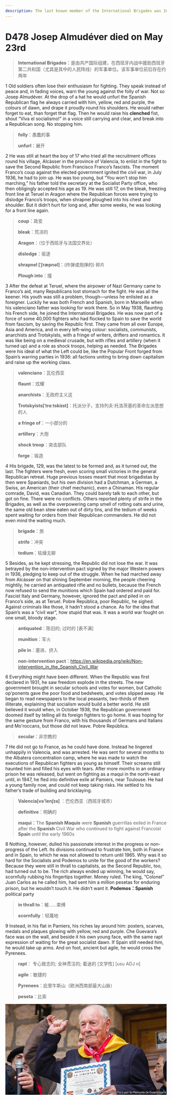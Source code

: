 ```yaml
---
description: The last known member of the International Brigades was 101
---
```


# D478 Josep Almudéver died on May 23rd
> **International Brigades**：是由共产国际组建，在西班牙内战中援助西班牙第二共和国（尤其是其中的人民阵线）的军事单位。该军事单位前后存在约两年
 > 

1 Old soldiers often lose their enthusiasm for fighting. They speak instead of peace and, in fading voices, warn the young against the folly of war. Not so Josep Almudéver. At the drop of a hat he would unfurl the Spanish Republican flag he always carried with him, yellow, red and purple, the colours of dawn, and drape it proudly round his shoulders. He would rather forget to eat, than forget that flag. Then he would raise his **clenched** fist, shout “Viva el socialismo!” in a voice still carrying and clear, and break into a Republican song. No stopping him.

> **folly**：愚蠢的事
>
> **unfurl**：展开
>

2 He was still at heart the boy of 17 who tried all the recruitment offices round his village, Alcàsser in the province of Valencia, to enlist in the fight to save the Second Republic from Francisco Franco’s fascists. The moment Franco’s coup against the elected government ignited the civil war, in July 1936, he had to join up. He was too young, but “You won’t stop him marching,” his father told the secretary at the Socialist Party office, who then obligingly accepted his age as 19. He was still 17, on the bleak, freezing front line at Teruel in Aragon where the Republican forces were trying to dislodge Franco’s troops, when shrapnel ploughed into his chest and shoulder. But it didn’t hurt for long and, after some weeks, he was looking for a front line again.

> **coup**：政变
>
> **bleak**：荒凉的
>
> **Aragon**：（位于西班牙与法国交界处）
>
> **dislodge**：驱逐
>
> **shrapnel [ˈʃræpnəl]**：(炸弹或炮弹的) 碎片
>
> **Plough into**：撞
>

3 After the defeat at Teruel, where the airpower of Nazi Germany came to Franco’s aid, many Republicans lost stomach for the fight. He was all the keener. His youth was still a problem, though—unless he enlisted as a foreigner. Luckily he was both French and Spanish, born in Marseille when his valenciano father was looking for work there. So in May 1938, flaunting his French side, he joined the International Brigades. He was now part of a force of some 40,000 fighters who had flocked to Spain to save the world from fascism, by saving the Republic first. They came from all over Europe, Asia and America, and in every left-wing colour: socialists, communists, anarchists and Trotskyists, with a fringe of writers, drifters and romantics. It was like being on a medieval crusade, but with rifles and artillery (when it turned up) and a role as shock troops, helping as needed. The Brigades were his ideal of what the Left could be, like the Popular Front forged from Spain’s warring parties in 1936: all factions uniting to bring down capitalism and raise up the working class.

> **valenciano**：瓦伦西亚
>
> **flaunt**：炫耀
>
> **anarchists**：无政府主义这
>
> **Trotskyists[ˈtrɑːtskiɪst]**：托派分子，支持列夫·托洛茨基的革命左派思想的人
>
> **a fringe of**：一小部分的
>
> **artillery**：大炮
>
> **shock troop**：突击部队
>
> **forge**：锻造
>

4 His brigade, 129, was the latest to be formed and, as it turned out, the last. The fighters were fresh, even scoring small victories in the general Republican retreat. Huge previous losses meant that most brigadistas by then were Spaniards, but his own division had a Dutchman, a German, a Swiss, an American (their chief mechanic), even a Chinaman. His regular comrade, David, was Canadian. They could barely talk to each other, but got on fine. There were no conflicts. Others reported plenty of strife in the Brigades, as well as the overpowering camp smell of rotting oats and urine, the same old bean stew eaten out of dirty tins, and the tedium of weeks spent waiting for orders from their Republican commanders. He did not even mind the waiting much.

> **brigade**：旅
>
> **strife**：冲突
>
> **tedium**：枯燥无聊
>

5 Besides, as he kept stressing, the Republic did not lose the war. It was betrayed by the non-intervention pact signed by the major Western powers in 1936, pledging to keep out of the struggle. When he had marched away from Alcàsser on that shining September morning, the people cheering mightily, he carried an antiquated rifle and no bullets, because the French now refused to send the munitions which Spain had ordered and paid for. Fascist Italy and Germany, however, ignored the pact and piled in on Franco’s side, as at Teruel. Pobre República, poor Republic, he sighed. Against criminals like those, it hadn’t stood a chance. As for the idea that Spain’s was a “civil war”, how stupid that was. It was a world war fought on one small, bloody stage.

> **antiquated**：陈旧的; 过时的 [表不满]
>
> **munition**：军火
>
> **pile in**：塞进、挤入
>
> **non-intervention pact**：https://en.wikipedia.org/wiki/Non-intervention_in_the_Spanish_Civil_War
>

6 Everything might have been different. When the Republic was first declared in 1931, he saw freedom explode in the streets. The new government brought in secular schools and votes for women, but Catholic op'ponents gave the poor food and bedsheets, and votes slipped away. He began to read newspapers to the local peasants, two-thirds of them illiterate, explaining that socialism would build a better world. He still believed it would when, in October 1938, the Republican government doomed itself by telling all its foreign fighters to go home. It was hoping for the same gesture from Franco, with his thousands of Germans and Italians and Mo'roccans, but those did not leave. Pobre República.

> **secular**：非宗教的
>

7 He did not go to France, as he could have done. Instead he lingered unhappily in Valencia, and was arrested. He was sent for several months to the Albatera concentration camp, where he was made to watch the executions of Republican fighters as young as himself. Their screams still haunted him and filled his eyes with tears. After more months in an ordinary prison he was released, but went on fighting as a maqui in the north-east until, in 1947, he fled into definitive exile at Pamiers, near Toulouse. He had a young family now, and could not keep taking risks. He settled to his father’s trade of building and bricklaying.

> **Valencia[və'lenʃɪə]** ：巴伦西亚（西班牙城市）
>
> **definitive**：明确的
>
> **maqui**：The **Spanish Maquis** were **Spanish** guerrillas exiled in France after the **Spanish** Civil War who continued to fight against Francoist **Spain** until the early 1960s
>

8 Nothing, however, dulled his passionate interest in the progress or non-progress of the Left. Its divisions continued to frustrate him, both in France and in Spain, to which he was not allowed to return until 1965. Why was it so hard for the Socialists and Podemos to unite for the good of the workers? Because they were still in thrall to capitalists, as the Second Republic, too, had turned out to be. The rich always ended up winning, he would say, scornfully rubbing his fingertips together. Money ruled. The king, “Colonel” Juan Carlos as he called him, had sent him a million pesetas for enduring prison, but he wouldn’t touch it. He didn’t want it.
**Podemos：Spanish** political party

> **in thrall to**：被……束缚
>
> **scornfully**：轻蔑地
>

9 Instead, in his flat in Pamiers, his riches lay around him: posters, scarves, medals and plaques glowing with yellow, red and purple. Che Guevara’s face was on the wall, and beside it his own young face, with the same rapt expression of waiting for the great socialist dawn. If Spain still needed him, he would take up arms. And on foot, ancient but agile, he would cross the Pyrenees.

> **rapt**： 专心致志的; 全神贯注的; 着迷的 [文学性] [usu ADJ n]
>
> **agile**：敏捷的
>
> **Pyrenees**：庇里牛斯山（欧洲西南部最大山脉）
>
> **peseta**：比索
>

![](./img/boxcnUfCBkHbo0vgvyNXKK80L4b.png)

